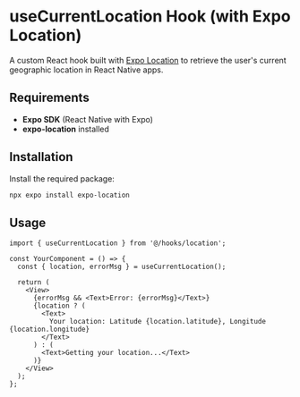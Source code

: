 # useCurrentLocation Hook (with Expo Location)

A custom React hook built with [Expo Location](https://docs.expo.dev/versions/latest/sdk/location/) to retrieve the user's current geographic location in React Native apps.

## Requirements

- **Expo SDK** (React Native with Expo)
- **expo-location** installed

## Installation

Install the required package:

```bash
npx expo install expo-location
```
## Usage

```tsx
import { useCurrentLocation } from '@/hooks/location';

const YourComponent = () => {
  const { location, errorMsg } = useCurrentLocation();

  return (
    <View>
      {errorMsg && <Text>Error: {errorMsg}</Text>}
      {location ? (
        <Text>
          Your location: Latitude {location.latitude}, Longitude {location.longitude}
        </Text>
      ) : (
        <Text>Getting your location...</Text>
      )}
    </View>
  );
};
